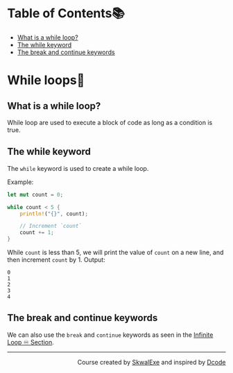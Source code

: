 # Table of Contents📚
- [What is a while loop?](#what-is-a-while-loop)
- [The while keyword](#the-while-keyword)
- [The break and continue keywords](#the-break-and-continue-keywords)

# While loops🔁
## What is a while loop?
While loop are used to execute a block of code as long as a condition is true.
## The while keyword
The `while` keyword is used to create a while loop. 

Example:

```rust
let mut count = 0;

while count < 5 {
    println!("{}", count);

    // Increment `count`
    count += 1;
}
```
While `count` is less than 5, we will print the value of `count` on a new line, and then increment `count` by 1.
Output:
```
0
1
2
3
4
```
## The break and continue keywords
We can also use the `break` and `continue` keywords as seen in the [Infinite Loop ♾️ Section](https://github.com/SkwalExe/learn-rust/tree/main/course/infinite-loop).



<!--
---

<p align="right"><a href="https://github.com/SkwalExe/learn-rust/tree/main/course/variable-data-types">Next Section ⏭️</a></p>
-->

---

<p align="right">Course created by <a href="https://github.com/SkwalExe/" target="_blank">SkwalExe</a> and inspired by <a href="https://www.youtube.com/watch?v=vOMJlQ5B-M0&list=PLVvjrrRCBy2JSHf9tGxGKJ-bYAN_uDCUL" target="_blank">Dcode</a></p>